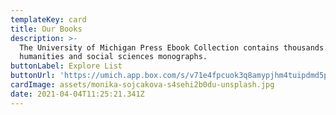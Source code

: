 ```yaml
---
templateKey: card
title: Our Books
description: >-
  The University of Michigan Press Ebook Collection contains thousands of
  humanities and social sciences monographs.
buttonLabel: Explore List
buttonUrl: 'https://umich.app.box.com/s/v71e4fpcuok3q8amypjhm4tuipdmd5pr'
cardImage: assets/monika-sojcakova-s4sehi2b0du-unsplash.jpg
date: 2021-04-04T11:25:21.341Z
---
```

